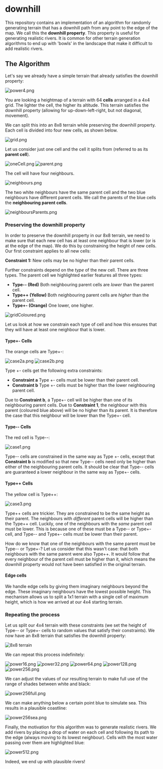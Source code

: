 # downhill
This repository contains an implementation of an algorithm for randomly generating terrain that has a downhill path from any point to the edge of the map. We call this the **downhill property**. This property is useful for generating realistic rivers. It is common for other terrain generation algorithms to end up with 'bowls' in the landscape that make it difficult to add realistic rivers.   

## The Algorithm

Let's say we already have a simple terrain that already satisfies the downhill property:

![power4.png](images/power4.png)

You are looking a heightmap of a terrain with 64 **cells** arranged in a 4x4 grid. The lighter the cell, the higher its altitude. This terrain satisfies the downhill property (allowing for up-down-left-right, but not diagonal, movement). 

We can split this into an 8x8 terrain while preserving the downhill property. Each cell is divided into four new cells, as shown below.

![grid.png](images/grid.png)

Let us consider just one cell and the cell it splits from (referred to as its **parent cell**).

![oneCell.png](images/oneCell.png) ![parent.png](images/parent.png)

The cell will have four neighbours.  

![neighbours.png](images/neighbours.png)

The two white neighbours have the same parent cell and the two blue neighbours have different parent cells. We call the parents of the blue cells the **neighbouring parent cells**.

![neighboursParents.png](images/neighboursParents.png)

### Preserving the downhill property

In order to preserve the downhill property in our 8x8 terrain, we need to make sure that each new cell has at least one neighbour that is lower (or is at the edge of the map). We do this by constraining the height of new cells. Our first constraint applies to all new cells: 

**Constraint 1:** New cells may be no higher than their parent cells. 

 Further constraints depend on the *type* of the new cell. There are three types. The parent cell we highlighted earlier features all three types:
* **Type-- (Red)** Both neighbouring parent cells are *lower* than the parent cell.
* **Type++ (Yellow)** Both neighbouring parent cells are *higher* than the parent cell.
* **Type+- (Orange)** One lower, one higher.

![gridColoured.png](images/gridColoured.png)

Let us look at how we constrain each type of cell and how this ensures that they will have at least one neighbour that is lower.

#### Type+- Cells

The orange cells are Type+-:

![case2a.png](images/case2a.png) ![case2b.png](images/case2b.png)

Type +- cells get the following extra constraints:  
* **Constraint a** Type +- cells must be lower than their parent cell.
* **Constraint b** Type +- cells must be higher than the lower neighbouring parent cell.

Due to **Constraint b**, a Type+- cell will be higher than one of its neighbouring parent cells. Due to **Constraint 1**, the neighbour with this parent (coloured blue above) will be no higher than its parent.  It is therefore the case that this neighbour will be lower than the Type+- cell.  

#### Type-- Cells

The red cell is Type--:

![case1.png](images/case1.png)

Type-- cells are constrained in the same way as Type +- cells, except that **Constraint b** is modified so that new Type-- cells need only be higher than either of the neighbouring parent cells. It should be clear that Type-- cells are guaranteed a lower neighbour in the same way as Type+- cells.

#### Type++ Cells

The yellow cell is Type++:

![case3.png](images/case3.png)

Type++ cells are trickier. They are constrained to be the same height as their parent. The neighbours with *different* parent cells will be higher than the Type++ cell. Luckily, one of the neighbours with the *same* parent cell must be lower. This is because one of these must be a Type-- or Type+- cell, and Type-- and Type+- cells must be lower than their parent.

How do we know that one of the neighbours with the same parent must be Type-- or Type+-? Let us consider that this wasn't case: that both neighbours with the same parent were also Type++. It would follow that every neighbour of the parent cell must be higher than it, which means the downhill property would not have been satisfied in the original terrain. 

#### Edge cells

We handle edge cells by giving them imaginary neighbours beyond the edge. These imaginary neighbours have the lowest possible height. This mechanism allows us to split a 1x1 terrain with a single cell of maximum height, which is how we arrived at our 4x4 starting terrain.

### Repeating the process

Let us split our 4x4 terrain with these constraints (we set the height of Type-- or Type+- cells to random values that satisfy their constraints). We now have an 8x8 terrain that satisfies the downhill property:
  
![8x8 terrain](images/power8.png)

We can repeat this process indefinitely:

![power16.png](images/power16.png) ![power32.png](images/power32.png) ![power64.png](images/power64.png) ![power128.png](images/power128.png) ![power256.png](images/power256.png)
  
We can adjust the values of our resulting terrain to make full use of the range of shades between white and black:

![power256full.png](images/power256full.png)

We can make anything below a certain point blue to simulate sea. This results in a plausible coastline:

![power256sea.png](images/power256sea.png)

Finally, the motivation for this algorithm was to generate realistic rivers. We add rivers by placing a drop of water on each cell and following its path to the edge (always moving to its lowest neighbour). Cells with the most water passing over them are highlighted blue:

![power512.png](images/power512.png)
 
Indeed, we end up with plausible rivers! 
